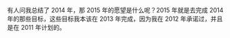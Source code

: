 有人问我总结了 2014 年，那 2015 年的愿望是什么呢？2015 年就是去完成 2014 年的那些目标，这些目标我本该在 2013 年完成，因为我在 2012 年承诺过，并且是在 2011 年计划的。